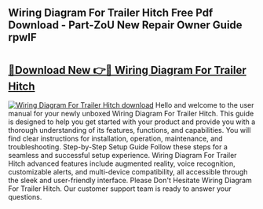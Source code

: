 ## Wiring Diagram For Trailer Hitch Free Pdf Download - Part-ZoU New Repair Owner Guide rpwIF

# <h2><a href="http://dfo6d9k.blite.top/?on=Wiring+Diagram+For+Trailer+Hitch">🔗Download New 👉🔴 Wiring Diagram For Trailer Hitch</a></h2>

[![Wiring Diagram For Trailer Hitch download](https://i.imgur.com/lujVjoI.png)](http://dfo6d9k.blite.top/?on=Wiring+Diagram+For+Trailer+Hitch)
Hello and welcome to the user manual for your newly unboxed Wiring Diagram For Trailer Hitch. This guide is designed to help you get started with your product and provide you with a thorough understanding of its features, functions, and capabilities. You will find clear instructions for installation, operation, maintenance, and troubleshooting. Step-by-Step Setup Guide Follow these steps for a seamless and successful setup experience. Wiring Diagram For Trailer Hitch advanced features include augmented reality, voice recognition, customizable alerts, and multi-device compatibility, all accessible through the sleek and user-friendly interface. Please Don't Hesitate Wiring Diagram For Trailer Hitch. Our customer support team is ready to answer your questions.
